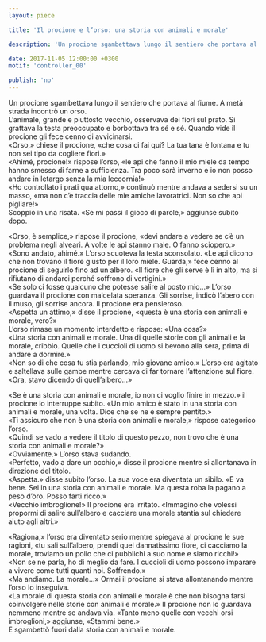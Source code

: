 ```yaml
---
layout: piece

title: 'Il procione e l’orso: una storia con animali e morale'

description: 'Un procione sgambettava lungo il sentiero che portava al fiume…'

date: 2017-11-05 12:00:00 +0300
motif: 'controller_00'

publish: 'no'
---
```


Un procione sgambettava lungo il sentiero che portava al fiume. A metà strada incontrò un orso.  
L’animale, grande e piuttosto vecchio, osservava dei fiori sul prato. Si grattava la testa preoccupato e borbottava tra sé e sé. Quando vide il procione gli fece cenno di avvicinarsi.  
«Orso,» chiese il procione, «che cosa ci fai qui? La tua tana è lontana e tu non sei tipo da cogliere fiori.»  
«Ahimé, procione!» rispose l’orso, «le api che fanno il mio miele da tempo hanno smesso di farne a sufficienza. Tra poco sarà inverno e io non posso andare in letargo senza la mia leccornia!»  
«Ho controllato i prati qua attorno,» continuò mentre andava a sedersi su un masso, «ma non c’è traccia delle mie amiche lavoratrici. Non so che api pigliare!»  
Scoppiò in una risata. «Se mi passi il gioco di parole,» aggiunse subito dopo.

«Orso, è semplice,» rispose il procione, «devi andare a vedere se c’è un problema negli alveari. A volte le api stanno male. O fanno sciopero.»  
«Sono andato, ahimé.» L’orso scuoteva la testa sconsolato. «Le api dicono che non trovano il fiore giusto per il loro miele. Guarda,» fece cenno al procione di seguirlo fino ad un albero. «Il fiore che gli serve è lì in alto, ma si rifiutano di andarci perché soffrono di vertigini.»  
«Se solo ci fosse qualcuno che potesse salire al posto mio…» L’orso guardava il procione con malcelata speranza. Gli sorrise, indicò l’abero con il muso, gli sorrise ancora. Il procione era pensieroso.  
«Aspetta un attimo,» disse il procione, «questa è una storia con animali e morale, vero?»  
L’orso rimase un momento interdetto e rispose: «Una cosa?»  
«Una storia con animali e morale. Una di quelle storie con gli animali e la morale, cribbio. Quelle che i cuccioli di uomo si bevono alla sera, prima di andare a dormire.»  
«Non so di che cosa tu stia parlando, mio giovane amico.» L’orso era agitato e saltellava sulle gambe mentre cercava di far tornare l’attenzione sul fiore. «Ora, stavo dicendo di quell’albero…»

«Se è una storia con animali e morale, io non ci voglio finire in mezzo.» il procione lo interruppe subito. «Un mio amico è stato in una storia con animali e morale, una volta. Dice che se ne è sempre pentito.»  
«Ti assicuro che non è una storia con animali e morale,» rispose categorico l’orso.  
«Quindi se vado a vedere il titolo di questo pezzo, non trovo che è una storia con animali e morale?»  
«Ovviamente.» L’orso stava sudando.  
«Perfetto, vado a dare un occhio,» disse il procione mentre si allontanava in direzione del titolo.  
«Aspetta.» disse subito l’orso. La sua voce era diventata un sibilo. «E va bene. Sei in una storia con animali e morale. Ma questa roba la pagano a peso d’oro. Posso farti ricco.»  
«Vecchio imbroglione!» Il procione era irritato. «Immagino che volessi propormi di salire sull’albero e cacciare una morale stantia sul chiedere aiuto agli altri.»

«Ragiona,» l’orso era diventato serio mentre spiegava al procione le sue ragioni, «tu sali sull’albero, prendi quel dannatissimo fiore, ci cacciamo la morale, troviamo un pollo che ci pubblichi a suo nome e siamo ricchi!»  
«Non se ne parla, ho di meglio da fare. I cuccioli di uomo possono imparare a vivere come tutti quanti noi. Soffrendo.»  
«Ma andiamo. La morale…» Ormai il procione si stava allontanando mentre l’orso lo inseguiva.  
«La morale di questa storia con animali e morale è che non bisogna farsi coinvolgere nelle storie con animali e morale.» Il procione non lo guardava nemmeno mentre se andava via. «Tanto meno quelle con vecchi orsi imbroglioni,» aggiunse, «Stammi bene.»  
E sgambettò fuori dalla storia con animali e morale.